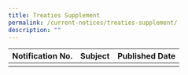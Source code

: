 ```yaml
---
title: Treaties Supplement
permalink: /current-notices/treaties-supplement/
description: ""
---
```

|Notification No.|Subject|Published Date|
|---|---|---|
| | | |